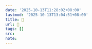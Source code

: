 ```yaml
---
date: '2025-10-13T11:28:02+08:00'
lastmod: '2025-10-13T13:04:51+08:00'
title: 󰛆
url: 󰛆
tags: []
src:
note:
---
```

